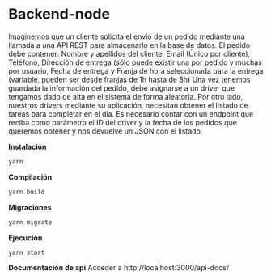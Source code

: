 # Backend-node

Imaginemos que un cliente solicita el envío de un pedido mediante una llamada a una API REST para
almacenarlo en la base de datos. El pedido debe contener: Nombre y apellidos del cliente, Email (Único por
cliente), Teléfono, Dirección de entrega (sólo puede existir una por pedido y muchas por usuario, Fecha de
entrega y Franja de hora seleccionada para la entrega (variable, pueden ser desde franjas de 1h hasta de 8h)
Una vez tenemos guardada la información del pedido, debe asignarse a un driver que tengamos dado de alta en
el sistema de forma aleatoria. Por otro lado, nuestros drivers mediante su aplicación, necesitan obtener el listado
de tareas para completar en el día. Es necesario contar con un endpoint que reciba como parámetro el ID del
driver y la fecha de los pedidos que queremos obtener y nos devuelve un JSON con el listado.

**Instalación**
```bash
yarn
```

**Compilación**
```bash
yarn build
```


**Migraciones**
```bash
yarn migrate
```


**Ejecución**
```bash
yarn start
```

**Documentación de api**
Acceder a http://localhost:3000/api-docs/
